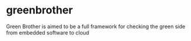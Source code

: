 # greenbrother
Green Brother is aimed to be a full framework  for checking the green side from embedded software to cloud
